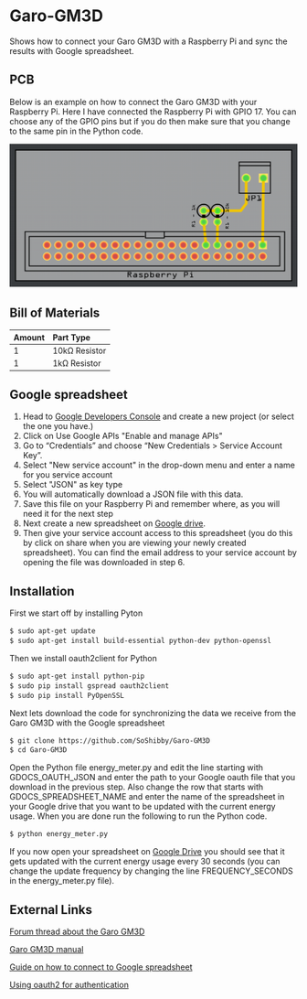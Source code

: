 # Garo-GM3D

Shows how to connect your Garo GM3D with a Raspberry Pi and sync the results with Google spreadsheet.

PCB
------------
Below is an example on how to connect the Garo GM3D with your Raspberry Pi. Here I have connected the Raspberry Pi with GPIO 17. You can choose any of the GPIO pins but if you do then make sure that you change to the same pin in the Python code.

![PCB Top View](https://github.com/SoShibby/Garo-GM3D/blob/master/Garo%20GM3D%20PCB.png)

Bill of Materials
-----------------
| Amount | Part Type                          |
| :----- | :------------------------------------ |
| 1      | 10kΩ Resistor                        |
| 1      | 1kΩ Resistor                          |

Google spreadsheet
-----------------
1. Head to [Google Developers Console](https://console.developers.google.com/project) and create a new project (or select the one you have.)
2. Click on Use Google APIs "Enable and manage APIs"
3. Go to “Credentials” and choose “New Credentials > Service Account Key”.
4. Select "New service account" in the drop-down menu and enter a name for you service account
5. Select "JSON" as key type
6. You will automatically download a JSON file with this data.
7. Save this file on your Raspberry Pi and remember where, as you will need it for the next step
8. Next create a new spreadsheet on [Google drive](https://drive.google.com/drive/my-drive).
9. Then give your service account access to this spreadsheet (you do this by click on share when you are viewing your newly created spreadsheet). You can find the email address to your service account by opening the file was downloaded in step 6.

Installation
-----------------
First we start off by installing Pyton
```sh
$ sudo apt-get update
$ sudo apt-get install build-essential python-dev python-openssl
```
Then we install oauth2client for Python
```sh
$ sudo apt-get install python-pip
$ sudo pip install gspread oauth2client
$ sudo pip install PyOpenSSL
```
Next lets download the code for synchronizing the data we receive from the Garo GM3D with the Google spreadsheet
```sh
$ git clone https://github.com/SoShibby/Garo-GM3D
$ cd Garo-GM3D
```
Open the Python file energy_meter.py and edit the line starting with GDOCS_OAUTH_JSON and enter the path to your Google oauth file that you download in the previous step. Also change the row that starts with GDOCS_SPREADSHEET_NAME and enter the name of the spreadsheet in your Google drive that you want to be updated with the current energy usage. When you are done run the following to run the Python code.
```sh
$ python energy_meter.py
```
If you now open your spreadsheet on [Google Drive]("https://drive.google.com/drive/my-drive") you should see that it gets updated with the current energy usage every 30 seconds (you can change the update frequency by changing the line FREQUENCY_SECONDS in the energy_meter.py file).

External Links
------------
[Forum thread about the Garo GM3D](https://community.particle.io/t/hookup-suggestions-for-connecting-a-photon-to-a-pulsing-energy-meter/14536)

[Garo GM3D manual](https://www.garo.ie/GAR1/GAR1-SHOP2/docs/Components/direct%20energy%20meters/GM3D%20Spec.pdf)

[Guide on how to connect to Google spreadsheet](https://learn.adafruit.com/dht-humidity-sensing-on-raspberry-pi-with-gdocs-logging/connecting-to-googles-docs-updated)

[Using oauth2 for authentication](http://gspread.readthedocs.org/en/latest/oauth2.html)